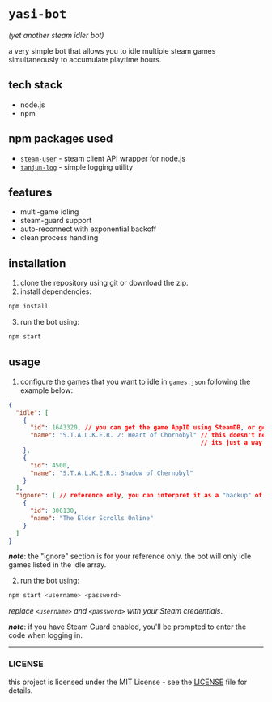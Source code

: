 # `yasi-bot`
_(yet another steam idler bot)_

a very simple bot that allows you to idle multiple steam games simultaneously to accumulate playtime hours.

## tech stack
- node.js
- npm

## npm packages used
- [`steam-user`](https://www.npmjs.com/package/steam-user) - steam client API wrapper for node.js
- [`tanjun-log`](https://www.npmjs.com/package/tanjun-log) - simple logging utility

## features
- multi-game idling
- steam-guard support
- auto-reconnect with exponential backoff
- clean process handling

## installation
1. clone the repository using git or download the zip.
2. install dependencies:
```bash
npm install
```
3. run the bot using: 
```bash
npm start
```

## usage
1. configure the games that you want to idle in `games.json` following the example below:

```json
{
  "idle": [
    {
      "id": 1643320, // you can get the game AppID using SteamDB, or going into the game properties in your Steam library
      "name": "S.T.A.L.K.E.R. 2: Heart of Chornobyl" // this doesn't need to be the game title, can be anything, 
                                                     // its just a way for you to identify which game is being idle
    },
    {
      "id": 4500,
      "name": "S.T.A.L.K.E.R.: Shadow of Chernobyl"
    }
  ],
  "ignore": [ // reference only, you can interpret it as a "backup" of sorts
    {
      "id": 306130,
      "name": "The Elder Scrolls Online"
    }
  ]
}
```

_**note**_: the "ignore" section is for your reference only. the bot will only idle games listed in the idle array.

2. run the bot using:
```bash
npm start <username> <password>

```
 _replace `<username>` and `<password>` with your Steam credentials_.

_**note**_: if you have Steam Guard enabled, you'll be prompted to enter the code when logging in.

***

### LICENSE

this project is licensed under the MIT License - see the [LICENSE](./LICENSE) file for details.